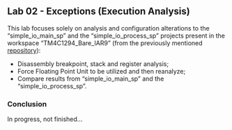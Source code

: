 ## Lab 02 - Exceptions (Execution Analysis)

This lab focuses solely on analysis and configuration alterations to the “simple_io_main_sp” and the “simple_io_process_sp” projects present in the workspace “TM4C1294_Bare_IAR9” (from the previously mentioned [repository]( https://github.com/ELF74-SisEmb/TM4C1294_Bare_IAR9)):
* Disassembly breakpoint, stack and register analysis;
* Force Floating Point Unit to be utilized and then reanalyze;
* Compare results from “simple_io_main_sp” and the “simple_io_process_sp”.

### Conclusion

In progress, not finished...